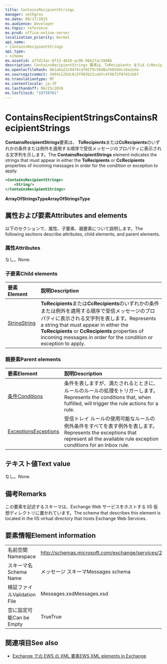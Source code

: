 ```yaml
---
title: ContainsRecipientStrings
manager: sethgros
ms.date: 09/17/2015
ms.audience: Developer
ms.topic: reference
ms.prod: office-online-server
localization_priority: Normal
api_name:
- ContainsRecipientStrings
api_type:
- schema
ms.assetid: a7fd13ac-0f13-4610-ac9b-98e27ac3940b
description: ContainsRecipientStrings 要素は、ToRecipients または CcRecipients のいずれかのプロパティを適用する場合の条件または例外の順序で受信メッセージの [表示する文字列を示します。
ms.openlocfilehash: 861aba22c9474caf02f9c50d8a7b65b9cc8a2eda
ms.sourcegitcommit: 34041125dc8c5f993b21cebfc4f8b72f0fd2cb6f
ms.translationtype: MT
ms.contentlocale: ja-JP
ms.lasthandoff: 06/25/2018
ms.locfileid: "19759701"
---
```

# <a name="containsrecipientstrings"></a><span data-ttu-id="b01d3-103">ContainsRecipientStrings</span><span class="sxs-lookup"><span data-stu-id="b01d3-103">ContainsRecipientStrings</span></span>

<span data-ttu-id="b01d3-104">**ContainsRecipientStrings**要素は、 **ToRecipients**または**CcRecipients**のいずれかの条件または例外を適用する順序で受信メッセージのプロパティに表示される文字列を示します。</span><span class="sxs-lookup"><span data-stu-id="b01d3-104">The **ContainsRecipientStrings** element indicates the strings that must appear in either the **ToRecipients** or **CcRecipients** properties of incoming messages in order for the condition or exception to apply.</span></span> 
  
```XML
<ContainsRecipientStrings>
    <String/>
</ContainsRecipientStrings>
```

 <span data-ttu-id="b01d3-105">**ArrayOfStringsType**</span><span class="sxs-lookup"><span data-stu-id="b01d3-105">**ArrayOfStringsType**</span></span>
## <a name="attributes-and-elements"></a><span data-ttu-id="b01d3-106">属性および要素</span><span class="sxs-lookup"><span data-stu-id="b01d3-106">Attributes and elements</span></span>

<span data-ttu-id="b01d3-107">以下のセクションで、属性、子要素、親要素について説明します。</span><span class="sxs-lookup"><span data-stu-id="b01d3-107">The following sections describe attributes, child elements, and parent elements.</span></span>
  
### <a name="attributes"></a><span data-ttu-id="b01d3-108">属性</span><span class="sxs-lookup"><span data-stu-id="b01d3-108">Attributes</span></span>

<span data-ttu-id="b01d3-109">なし。</span><span class="sxs-lookup"><span data-stu-id="b01d3-109">None.</span></span>
  
### <a name="child-elements"></a><span data-ttu-id="b01d3-110">子要素</span><span class="sxs-lookup"><span data-stu-id="b01d3-110">Child elements</span></span>

|<span data-ttu-id="b01d3-111">**要素**</span><span class="sxs-lookup"><span data-stu-id="b01d3-111">**Element**</span></span>|<span data-ttu-id="b01d3-112">**説明**</span><span class="sxs-lookup"><span data-stu-id="b01d3-112">**Description**</span></span>|
|:-----|:-----|
|[<span data-ttu-id="b01d3-113">String</span><span class="sxs-lookup"><span data-stu-id="b01d3-113">String</span></span>](string.md) <br/> |<span data-ttu-id="b01d3-114">**ToRecipients**または**CcRecipients**のいずれかの条件または例外を適用する順序で受信メッセージのプロパティに表示される文字列を表します。</span><span class="sxs-lookup"><span data-stu-id="b01d3-114">Represents a string that must appear in either the **ToRecipients** or **CcRecipients** properties of incoming messages in order for the condition or exception to apply.</span></span>  <br/> |
   
### <a name="parent-elements"></a><span data-ttu-id="b01d3-115">親要素</span><span class="sxs-lookup"><span data-stu-id="b01d3-115">Parent elements</span></span>

|<span data-ttu-id="b01d3-116">**要素**</span><span class="sxs-lookup"><span data-stu-id="b01d3-116">**Element**</span></span>|<span data-ttu-id="b01d3-117">**説明**</span><span class="sxs-lookup"><span data-stu-id="b01d3-117">**Description**</span></span>|
|:-----|:-----|
|[<span data-ttu-id="b01d3-118">条件</span><span class="sxs-lookup"><span data-stu-id="b01d3-118">Conditions</span></span>](conditions.md) <br/> |<span data-ttu-id="b01d3-119">条件を表しますが、満たされるとときに、ルールのルールの処理をトリガーします。</span><span class="sxs-lookup"><span data-stu-id="b01d3-119">Represents the conditions that, when fulfilled, will trigger the rule actions for a rule.</span></span>  <br/> |
|[<span data-ttu-id="b01d3-120">Exceptions</span><span class="sxs-lookup"><span data-stu-id="b01d3-120">Exceptions</span></span>](exceptions.md) <br/> |<span data-ttu-id="b01d3-121">受信トレイ ルールの使用可能なルールの例外条件をすべてを表す例外を表します。</span><span class="sxs-lookup"><span data-stu-id="b01d3-121">Represents the exceptions that represent all the available rule exception conditions for an Inbox rule.</span></span>  <br/> |
   
## <a name="text-value"></a><span data-ttu-id="b01d3-122">テキスト値</span><span class="sxs-lookup"><span data-stu-id="b01d3-122">Text value</span></span>

<span data-ttu-id="b01d3-123">なし。</span><span class="sxs-lookup"><span data-stu-id="b01d3-123">None.</span></span>
  
## <a name="remarks"></a><span data-ttu-id="b01d3-124">備考</span><span class="sxs-lookup"><span data-stu-id="b01d3-124">Remarks</span></span>

<span data-ttu-id="b01d3-125">この要素を記述するスキーマは、Exchange Web サービスをホストする IIS 仮想ディレクトリに置かれています。</span><span class="sxs-lookup"><span data-stu-id="b01d3-125">The schema that describes this element is located in the IIS virtual directory that hosts Exchange Web Services.</span></span>
  
## <a name="element-information"></a><span data-ttu-id="b01d3-126">要素情報</span><span class="sxs-lookup"><span data-stu-id="b01d3-126">Element information</span></span>

|||
|:-----|:-----|
|<span data-ttu-id="b01d3-127">名前空間</span><span class="sxs-lookup"><span data-stu-id="b01d3-127">Namespace</span></span>  <br/> |http://schemas.microsoft.com/exchange/services/2006/messages  <br/> |
|<span data-ttu-id="b01d3-128">スキーマ名</span><span class="sxs-lookup"><span data-stu-id="b01d3-128">Schema Name</span></span>  <br/> |<span data-ttu-id="b01d3-129">メッセージ スキーマ</span><span class="sxs-lookup"><span data-stu-id="b01d3-129">Messages schema</span></span>  <br/> |
|<span data-ttu-id="b01d3-130">検証ファイル</span><span class="sxs-lookup"><span data-stu-id="b01d3-130">Validation File</span></span>  <br/> |<span data-ttu-id="b01d3-131">Messages.xsd</span><span class="sxs-lookup"><span data-stu-id="b01d3-131">Messages.xsd</span></span>  <br/> |
|<span data-ttu-id="b01d3-132">空に設定可能</span><span class="sxs-lookup"><span data-stu-id="b01d3-132">Can be Empty</span></span>  <br/> |<span data-ttu-id="b01d3-133">True</span><span class="sxs-lookup"><span data-stu-id="b01d3-133">True</span></span>  <br/> |
   
## <a name="see-also"></a><span data-ttu-id="b01d3-134">関連項目</span><span class="sxs-lookup"><span data-stu-id="b01d3-134">See also</span></span>



- [<span data-ttu-id="b01d3-135">Exchange での EWS の XML 要素</span><span class="sxs-lookup"><span data-stu-id="b01d3-135">EWS XML elements in Exchange</span></span>](ews-xml-elements-in-exchange.md)

